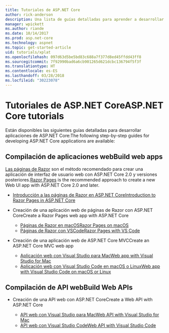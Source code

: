```yaml
---
title: Tutoriales de ASP.NET Core
author: rick-anderson
description: Una lista de guías detalladas para aprender a desarrollar aplicaciones de ASP.NET Core.
manager: wpickett
ms.author: riande
ms.date: 10/14/2017
ms.prod: asp.net-core
ms.technology: aspnet
ms.topic: get-started-article
uid: tutorials/xplat
ms.openlocfilehash: 097d63d5be5bd83c688a7f377d8ed45ffdd43ff8
ms.sourcegitcommit: 7f92990bad6a6cb901265d621dcbc136794f5f3f
ms.translationtype: HT
ms.contentlocale: es-ES
ms.lasthandoff: 03/28/2018
ms.locfileid: "30223078"
---
```

# <a name="aspnet-core-tutorials"></a><span data-ttu-id="52f02-103">Tutoriales de ASP.NET Core</span><span class="sxs-lookup"><span data-stu-id="52f02-103">ASP.NET Core tutorials</span></span>

<span data-ttu-id="52f02-104">Están disponibles las siguientes guías detalladas para desarrollar aplicaciones de ASP.NET Core:</span><span class="sxs-lookup"><span data-stu-id="52f02-104">The following step-by-step guides for developing ASP.NET Core applications are available:</span></span>

## <a name="build-web-apps"></a><span data-ttu-id="52f02-105">Compilación de aplicaciones web</span><span class="sxs-lookup"><span data-stu-id="52f02-105">Build web apps</span></span>

<span data-ttu-id="52f02-106">[Las páginas de Razor](xref:mvc/razor-pages/index) son el método recomendado para crear una aplicación de interfaz de usuario web con ASP.NET Core 2.0 y versiones posteriores.</span><span class="sxs-lookup"><span data-stu-id="52f02-106">[Razor Pages](xref:mvc/razor-pages/index) is the recommended approach to create a new Web UI app with ASP.NET Core 2.0 and later.</span></span>

* [<span data-ttu-id="52f02-107">Introducción a las páginas de Razor en ASP.NET Core</span><span class="sxs-lookup"><span data-stu-id="52f02-107">Introduction to Razor Pages in ASP.NET Core</span></span>](xref:mvc/razor-pages/index)
* <span data-ttu-id="52f02-108">Creación de una aplicación web de páginas de Razor con ASP.NET Core</span><span class="sxs-lookup"><span data-stu-id="52f02-108">Create a Razor Pages web app with ASP.NET Core</span></span>

   * [<span data-ttu-id="52f02-109">Páginas de Razor en macOS</span><span class="sxs-lookup"><span data-stu-id="52f02-109">Razor Pages on macOS</span></span>](xref:tutorials/razor-pages-mac/index)
   * [<span data-ttu-id="52f02-110">Páginas de Razor con VSCode</span><span class="sxs-lookup"><span data-stu-id="52f02-110">Razor Pages with VS Code</span></span>](xref:tutorials/razor-pages-vsc/index)  

* <span data-ttu-id="52f02-111">Creación de una aplicación web de ASP.NET Core MVC</span><span class="sxs-lookup"><span data-stu-id="52f02-111">Create an ASP.NET Core MVC web app</span></span>

   * [<span data-ttu-id="52f02-112">Aplicación web con Visual Studio para Mac</span><span class="sxs-lookup"><span data-stu-id="52f02-112">Web app with Visual Studio for Mac</span></span>](first-mvc-app-mac/index.md)
   * [<span data-ttu-id="52f02-113">Aplicación web con Visual Studio Code en macOS o Linux</span><span class="sxs-lookup"><span data-stu-id="52f02-113">Web app with Visual Studio Code on macOS or Linux</span></span>](first-mvc-app-xplat/index.md)

## <a name="build-web-apis"></a><span data-ttu-id="52f02-114">Compilación de API web</span><span class="sxs-lookup"><span data-stu-id="52f02-114">Build Web APIs</span></span>
* <span data-ttu-id="52f02-115">Creación de una API web con ASP.NET Core</span><span class="sxs-lookup"><span data-stu-id="52f02-115">Create a Web API with ASP.NET Core</span></span>

  * [<span data-ttu-id="52f02-116">API web con Visual Studio para Mac</span><span class="sxs-lookup"><span data-stu-id="52f02-116">Web API with Visual Studio for Mac</span></span>](xref:tutorials/first-web-api-mac)
  * [<span data-ttu-id="52f02-117">API web con Visual Studio Code</span><span class="sxs-lookup"><span data-stu-id="52f02-117">Web API with Visual Studio Code</span></span>](web-api-vsc.md)

